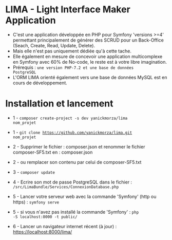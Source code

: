 # LIMA - Light Interface Maker Application
- C'est une application développée en PHP pour Symfony 'versions >=4' permettant principalement de générer des SCRUD pour un Back-Office (Seach, Create, Read, Update, Delete).
- Mais elle n'est pas uniquement dédiée qu'à cette tache.
- Elle également en mesure de concevoir une application multicomplexe en Symfony avec 60% de No-code, le reste est à votre libre imagination.
- Prérequis : <code>une version PHP-7.2 et une base de données PostgreSQL</code>
- L'ORM LIMA orienté également vers une base de données MySQL est en cours de développement.

# Installation et lancement

- 1 - <code>composer create-project -s dev yanickmorza/lima nom_projet</code>

- 1 - <code>git clone https://github.com/yanickmorza/lima.git nom_projet</code>

- 2 - Supprimer le fichier : composer.json et renommer le fichier composer-SF5.txt en : composer.json 
- 2 - ou remplacer son contenu par celui de composer-SF5.txt

- 3 - <code>composer update</code>

- 4 - Ecrire son mot de passe PostgreSQL dans le fichier :
<code>/src/LimaBundle/Services/ConnexionDatabase.php</code>

- 5 - Lancer votre serveur web avec la commande 'Symfony' (http ou https) : 
<code>symfony serve</code>
- 5 - si vous n'avez pas installé la commande 'Symfony' :
<code>php -S localhost:8000 -t public/</code>

- 6 - Lancer un navigateur internet récent (à jour) : <a href="https://localhost:8000/lima/">https://localhost:8000/lima/</a>